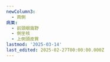 ```yaml
---
newColumn3:
  - 両側
病巣:
  - 前頭眼窩野
  - 側坐核
  - 上側頭皮質
lastmod: '2025-03-14'
last_edited: 2025-02-27T00:00:00.000Z
---
```




